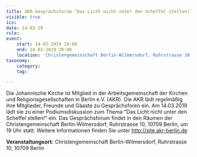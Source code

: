 ```yaml
---
title: AKR-Gesprächsforum "Das Licht nicht unter den Scheffel stellen!"
visible: true
ics: 
date: 14-03-19
rule: 
event:
	start: 14-03-2019 19:00
	end: 14-03-2019 20:00
	location: 'Christengemeinschaft Berlin-Wilmersdorf, Ruhrstrasse 10, 10709 Berlin'
taxonomy:
	category: 
	tag: 

---
```

Die Johannische Kirche ist Mitglied in der Arbeitsgemeinschaft der Kirchen und Religionsgesellschaften in Berlin e.V. (AKR). Die AKR lädt regelmäßig ihre Mitglieder, Freunde und Gäaste zu Gesprächsforen ein. Am 14.03.2019 lädt sie zu einer Podiumsdiskussion zum Thema "Das Licht nicht unter den Scheffel stellen!" ein. Das Gesprächsforum findet in den Räumen der Christengemeinschaft Berlin-Wilmersdorf, Ruhrstrasse 10, 10709 Berlin, um 19 Uhr statt. Weitere Informationen finden Sie unter http://site.akr-berlin.de


**Veranstaltungsort:** Christengemeinschaft Berlin-Wilmersdorf, Ruhrstrasse 10, 10709 Berlin

